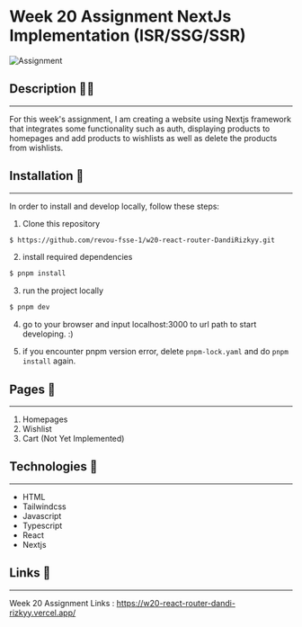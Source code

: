 # Week 20 Assignment NextJs Implementation (ISR/SSG/SSR)

![Assignment](/src/assets/week-19-banner.png)

## Description ✍🏻

---

For this week's assignment, I am creating a website using Nextjs framework that integrates some functionality such as auth, displaying products to homepages and add products to wishlists as well as delete the products from wishlists.

## Installation 🔨

---

In order to install and develop locally, follow these steps:

1. Clone this repository

```bash
$ https://github.com/revou-fsse-1/w20-react-router-DandiRizkyy.git
```

2. install required dependencies

```bash
$ pnpm install
```

3. run the project locally

```bash
$ pnpm dev
```

4. go to your browser and input localhost:3000 to url path to start developing. :)

5. if you encounter pnpm version error, delete `pnpm-lock.yaml` and do `pnpm install` again.

## Pages 📖

---

1. Homepages
2. Wishlist
3. Cart (Not Yet Implemented)

## Technologies 🚀

---

- HTML
- Tailwindcss
- Javascript
- Typescript
- React
- Nextjs

## Links 🔗

---

Week 20 Assignment Links : https://w20-react-router-dandi-rizkyy.vercel.app/
